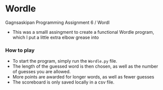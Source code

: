 # Wordle
Gagnsaskipan Programming Assignment 6 / Wordl

- This was a smalll assingment to create a functional Wordle program, which I put a little extra elbow grease into

### How to play
- To start the program, simply run the `Wordle.py` file.
- The length of the guessed word is then chosen, as well as the number of guesses you are allowed.
- More points are awarded for longer words, as well as fewer guesses
- The scoreboard is only saved locally in a csv file.
